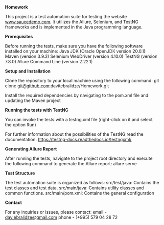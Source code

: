 **Homework**

This project is a test automation suite for testing the website www.saucedemo.com. It utilizes the Allure, Selenium, and TestNG frameworks and is implemented in the Java programming language.

**Prerequisites**

Before running the tests, make sure you have the following software installed on your machine:
Java JDK (Oracle OpenJDK version 20.0.1)
Maven (version 3.9.3)
Selenium WebDriver (version 4.10.0)
TestNG (version 7.8.0)
Allure Command Line (version 2.22.1)

**Setup and Installation**

Clone the repository to your local machine using the following command: git clone git@github.com:davitebralidze/Homework.git

Install the required dependencies by navigating to the pom.xml file and updating the Maven project

**Running the tests with TestNG**

You can invoke the tests with a testng.xml file (right-click on it and select the option Run)

For further information about the possibilities of the TestNG read the documentation: https://testng-docs.readthedocs.io/testngxml/

**Generating Allure Report**

After running the tests, navigate to the project root directory and execute the following command to generate the Allure report: allure serve

**Test Structure**

The test automation suite is organized as follows:
src/test/java: Contains the test classes and test data.
src/main/java: Contains utility classes and common functions.
src/main/pom.xml: Contains the general configuration

**Contact**

For any inquiries or issues, please contact: 
                                            email - dav.ebralidze@gmail.com
                                            phone - (+995) 579 04 28 72
